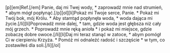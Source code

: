 [p][em]Ref.[/em] Panie, daj mi Twej wody, * zaprowadź mnie nad strumień, * abym mógł popłynąć.[/p][ol][li]Pokaż mi Twoje serce, Panie. * Pokaż mi Twój bok, mój Królu. * Aby stamtąd popłynęła woda, * woda dająca mi życie.[/li][li]Poprowadź mnie dalej, * tam, gdzie woda jest głębsza niż cały mój grzech. * Poprowadź mnie ręką anioła * i pokaż mi miejsce, gdzie zobaczę dobre owoce.[/li][li]Daj mi teraz stanąć w zatoce, * abym pomógł Ci w cierpieniu Krzyża. * Pomóż mi odnaleźć radość i szczęście * w tym, co zostawiłeś dla soli.[/li][/ol]